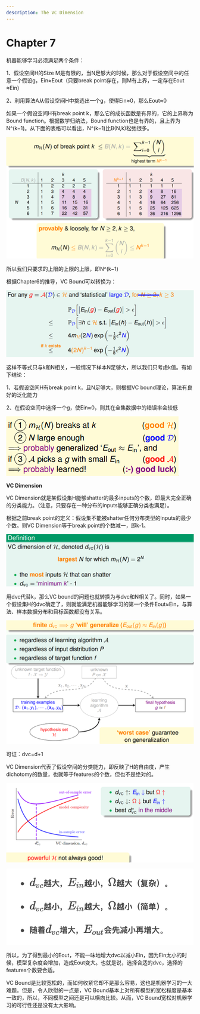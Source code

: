```yaml
---
description: The VC Dimension
---
```


# Chapter 7

机器能够学习必须满足两个条件：

1、假设空间H的Size M是有限的，当N足够大的时候，那么对于假设空间中的任意一个假设g，Ein≈Eout（只要break point存在，则M有上界，一定存在Eout​≈Ein​）

2、利用算法A从假设空间H中挑选出一个g，使得Ein≈0，那么Eout≈0

如果一个假设空间H有break point k，那么它的成长函数是有界的，它的上界称为Bound function。根据数学归纳法，Bound function也是有界的，且上界为N^\(k−1\)。从下面的表格可以看出，N^\(k−1\)比B\(N,k\)松弛很多。

![](.gitbook/assets/image.png)

所以我们只要求的上限的上限的上限，即N^\(k−1\)

根据Chapter6的推导，VC Bound可以转换为：

![](.gitbook/assets/image%20%2813%29.png)

这样不等式只与k和N相关，一般情况下样本N足够大，所以我们只考虑k值。有如下结论：

1、若假设空间H有break point k，且N足够大，则根据VC bound理论，算法有良好的泛化能力

2、在假设空间中选择一个g，使Ein​≈0，则其在全集数据中的错误率会较低

![](.gitbook/assets/image%20%283%29.png)

**VC Dimension**

VC Dimension就是某假设集H能够shatter的最多inputs的个数，即最大完全正确的分类能力。（注意，只要存在一种分布的inputs能够正确分类也满足）。

根据之前break point的定义：假设集不能被shatter任何分布类型的inputs的最少个数。则VC Dimension等于break point的个数减一，即k-1。

![](.gitbook/assets/image%20%282%29.png)

用dvc代替k，那么VC bound的问题也就转换为与dvc和N相关了。同时，如果一个假设集H的dvc​确定了，则就能满足机器能够学习的第一个条件Eout≈Ein，与算法、样本数据分布和目标函数都没有关系。

![](.gitbook/assets/image%20%288%29.png)

可证：dvc=d+1

VC Dimension代表了假设空间的分类能力，即反映了H的自由度，产生dichotomy的数量，也就等于features的个数，但也不是绝对的。

![](.gitbook/assets/5b56967869fe3.png)

 

![](.gitbook/assets/screen-shot-2018-12-09-at-19.06.27.png)

所以，为了得到最小的Eout，不能一味地增大dvc以减小Ein，因为Ein太小的时候，模型复杂度会增加，造成Eout变大。也就是说，选择合适的dvc​，选择的features个数要合适。

VC Bound是比较宽松的，而如何收紧它却不是那么容易，这也是机器学习的一大难题。但是，令人欣慰的一点是，VC Bound基本上对所有模型的宽松程度是基本一致的，所以，不同模型之间还是可以横向比较。从而，VC Bound宽松对机器学习的可行性还是没有太大影响。

